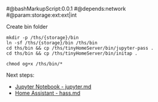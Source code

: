 
#@bashMarkupScript:0.0.1
#@depends:network
#@param:storage:ext:ext|int

Create bin folder
```
mkdir -p /ths/{storage}/bin
ln -sf /ths/{storage}/bin /ths/bin
cd ths/bin && cp /ths/tinyHomeServer/bin/jupyter-pass . 
cd ths/bin && cp /ths/tinyHomeServer/bin/initap .

chmod og+x /ths/bin/*
```


Next steps: 

- [Jupyter Notebook - jupyter.md](jupyter.md)
- [Home Assistant - hass.md](hass.md)
